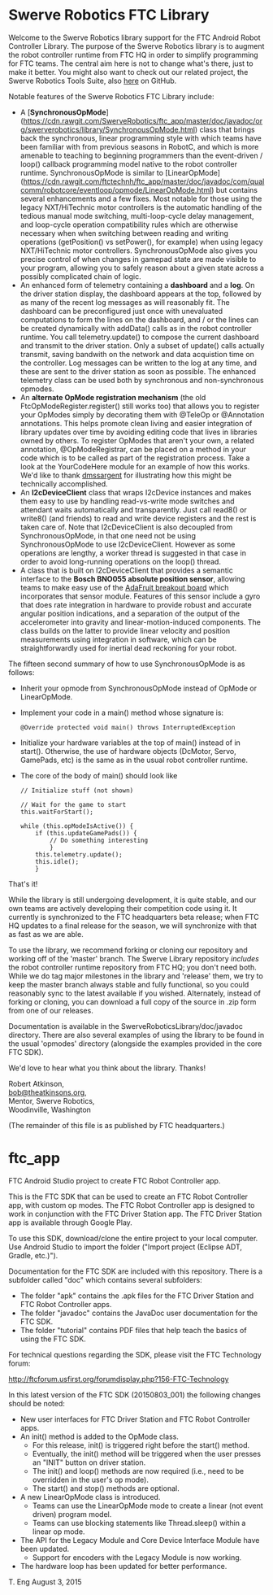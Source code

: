 # Swerve Robotics FTC Library

Welcome to the Swerve Robotics library support for the FTC Android Robot Controller Library.
The purpose of the Swerve Robotics library is to augment the robot controller runtime from FTC HQ
in order to simplify programming for FTC teams. The central aim here is not to change what's there,
just to make it better. You might also want to check out our related project, the Swerve Robotics Tools
Suite, also [here](https://github.com/SwerveRobotics/tools) on GitHub.

Notable features of the Swerve Robotics FTC Library include:

*   A [**SynchronousOpMode**]
    (https://cdn.rawgit.com/SwerveRobotics/ftc_app/master/doc/javadoc/org/swerverobotics/library/SynchronousOpMode.html)
    class that brings back the synchronous, linear programming style
    with which teams have been familiar with from previous seasons in RobotC, and which is more amenable
    to teaching to beginning programmers than the event-driven / loop() callback programming
    model native to the robot controller runtime. SynchronousOpMode is similar to [LinearOpMode]
    (https://cdn.rawgit.com/ftctechnh/ftc_app/master/doc/javadoc/com/qualcomm/robotcore/eventloop/opmode/LinearOpMode.html)
    but contains several enhancements and a few fixes. Most notable for those using the legacy
    NXT/HiTechnic motor controllers is the automatic handling of the tedious manual mode switching, multi-loop-cycle
    delay management, and loop-cycle operation compatibility rules which are otherwise necessary when
    when switching between reading and writing operations (getPosition() vs setPower(), for example)
    when using legacy NXT/HiTechnic motor controllers. SynchronousOpMode also gives you precise
    control of when changes in gamepad state are made visible to your program, allowing you to
    safely reason about a given state across a possibly complicated chain of logic.
*   An enhanced form of telemetry containing a **dashboard** and a **log**. On the driver station display,
    the dashboard appears at the top, followed by as many of the recent log messages as will reasonably 
    fit. The dashboard can be preconfigured just once with unevaluated computations to form the lines
    on the dashboard, and / or the lines can be created dynamically with addData() calls as in
    the robot controller runtime. You call telemetry.update() to compose
    the current dashboard and transmit to the driver station. Only a subset of update() calls
    actually transmit, saving bandwith on the network and data acquistion time on the controller.
    Log messages can be written to the log at any time, and these are sent to the driver station as
    soon as possible. The enhanced telemetry class can be used both by synchronous and non-synchronous
    opmodes.
*   An **alternate OpMode registration mechanism** (the old FtcOpModeRegister.register() still works too)
    that allows you to register your OpModes simply by decorating them with @TeleOp or @Annotation annotations.
    This helps promote clean living and easier integration of library updates over time by avoiding
    editing code that lives in libraries owned by others. To register OpModes that aren't your own,
    a related annotation, @OpModeRegistrar, can be placed on a method in your code which is to be called
    as part of the registration process. Take a look at the YourCodeHere module for an example of
    how this works. We'd like to thank [dmssargent](https://github.com/dmssargent/Xtensible-ftc_app/blob/master/FtcRobotController/src/main/java/com/qualcomm/ftcrobotcontroller/opmodes/FtcOpModeRegister.java)
    for illustrating how this might be technically accomplished.
*   An **I2cDeviceClient** class that wraps I2cDevice instances and makes them easy to use by handling
    read-vs-write mode switches and attendant waits automatically and transparently. Just call read8()
    or write8() (and friends) to read and write device registers and the rest is taken care of.
    Note that I2cDeviceClient is also decoupled from SynchronousOpMode, in that one need not
    be using SynchronousOpMode to use I2cDeviceClient. However as some operations are lengthy, a
    worker thread is suggested in that case in order to avoid long-running operations on the loop() thread.
*   A class that is built on I2cDeviceClient that provides a semantic interface to the **Bosch BNO055 absolute
    position sensor**, allowing teams to make easy use of the [AdaFruit breakout board](http://www.adafruit.com/products/2472)
    which incorporates that sensor module. Features of this sensor include a gyro that does rate
    integration in hardware to provide robust and accurate angular position indications, and a
    separation of the output of the accelerometer into gravity and linear-motion-induced components.
    The class builds on the latter to provide linear velocity and position measurements using integration
    in software, which can be straightforwardly used for inertial dead reckoning for your robot.
    
The fifteen second summary of how to use SynchronousOpMode is as follows:

*   Inherit your opmode from SynchronousOpMode instead of OpMode or LinearOpMode.
*   Implement your code in a main() method whose signature is:

        @Override protected void main() throws InterruptedException
*   Initialize your hardware variables at the top of main() instead of in start(). Otherwise,
    the use of hardware objects (DcMotor, Servo, GamePads, etc) is the same as in the usual robot
    controller runtime.
*   The core of the body of main() should look like

        // Initialize stuff (not shown)
        
        // Wait for the game to start
        this.waitForStart(); 
        
        while (this.opModeIsActive()) {
            if (this.updateGamePads()) {
                // Do something interesting
                }
            this.telemetry.update();
            this.idle();
            }

That's it!

While the library is still undergoing development, it is quite stable, and our own teams
are actively developing their competition code using it. It currently is synchronized to the 
FTC headquarters beta release; when FTC HQ updates to a final release for the season, we will 
synchronize with that as fast as we are able. 

To use the library, we recommend forking or cloning our repository and working off of the 
'master' branch. The Swerve Library repository *includes* the robot controller runtime
repository from FTC HQ; you don't need both. While we do tag major milestones in the library
and 'release' them, we try to keep the master branch always stable and fully functional, so you
could reasonably sync to the latest available if you wished. Alternately, instead of forking
or cloning, you can download a full copy of the source in .zip form from one of our releases.
 
Documentation is available in the SwerveRoboticsLibrary/doc/javadoc directory.
There are also several examples of using the library to be found in the usual 'opmodes'
directory (alongside the examples provided in the core FTC SDK).

We'd love to hear what you think about the library. Thanks!

Robert Atkinson,  
bob@theatkinsons.org,  
Mentor, Swerve Robotics,    
Woodinville, Washington

(The remainder of this file is as published by FTC headquarters.)

# ftc_app
FTC Android Studio project to create FTC Robot Controller app.

This is the FTC SDK that can be used to create an FTC Robot Controller app, with custom op modes.
The FTC Robot Controller app is designed to work in conjunction with the FTC Driver Station app.
The FTC Driver Station app is available through Google Play.

To use this SDK, download/clone the entire project to your local computer.
Use Android Studio to import the folder  ("Import project (Eclipse ADT, Gradle, etc.)").

Documentation for the FTC SDK are included with this repository.  There is a subfolder called "doc" which contains several subfolders:

 * The folder "apk" contains the .apk files for the FTC Driver Station and FTC Robot Controller apps.
 * The folder "javadoc" contains the JavaDoc user documentation for the FTC SDK.
 * The folder "tutorial" contains PDF files that help teach the basics of using the FTC SDK.

For technical questions regarding the SDK, please visit the FTC Technology forum:

  http://ftcforum.usfirst.org/forumdisplay.php?156-FTC-Technology

In this latest version of the FTC SDK (20150803_001) the following changes should be noted:

 * New user interfaces for FTC Driver Station and FTC Robot Controller apps.
 * An init() method is added to the OpMode class.
   - For this release, init() is triggered right before the start() method.
   - Eventually, the init() method will be triggered when the user presses an "INIT" button on driver station.
   - The init() and loop() methods are now required (i.e., need to be overridden in the user's op mode).
   - The start() and stop() methods are optional.
 * A new LinearOpMode class is introduced.
   - Teams can use the LinearOpMode mode to create a linear (not event driven) program model.
   - Teams can use blocking statements like Thread.sleep() within a linear op mode.
 * The API for the Legacy Module and Core Device Interface Module have been updated.
   - Support for encoders with the Legacy Module is now working.
 * The hardware loop has been updated for better performance.


T. Eng
August 3, 2015

